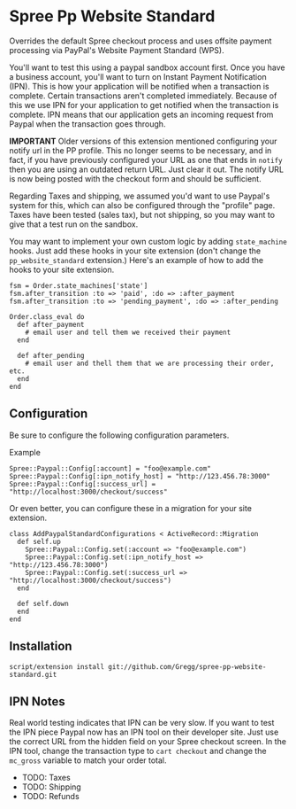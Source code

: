 # Spree Pp Website Standard

Overrides the default Spree checkout process and uses offsite payment processing via PayPal's Website Payment Standard (WPS).  

You'll want to test this using a paypal sandbox account first.  Once you have a business account, you'll want to turn on Instant Payment Notification (IPN).  This is how your application will be notified when a transaction is complete.  Certain transactions aren't completed immediately.  Because of this we use IPN for your application to get notified when the transaction is complete.  IPN means that our application gets an incoming request from Paypal when the transaction goes through.  

__IMPORTANT__
Older versions of this extension mentioned configuring your notify url in the PP profile.  This no longer seems to be necessary, and in fact, if you have previously configured your URL as one that ends in `notify` then you are using an outdated return URL.  Just clear it out.  The notify URL is now being posted with the checkout form and should be sufficient.

Regarding Taxes and shipping, we assumed you'd want to use Paypal's system for this, which can also be configured through the "profile" page.  Taxes have been tested (sales tax), but not shipping, so you may want to give that a test run on the sandbox.

You may want to implement your own custom logic by adding `state_machine` hooks.  Just add these hooks in your site extension (don't change the `pp_website_standard` extension.) Here's an example of how to add the hooks to your site extension.


    fsm = Order.state_machines['state']  
    fsm.after_transition :to => 'paid', :do => :after_payment
    fsm.after_transition :to => 'pending_payment', :do => :after_pending  
    
    Order.class_eval do  
      def after_payment
        # email user and tell them we received their payment
      end
      
      def after_pending
        # email user and thell them that we are processing their order, etc.
      end
    end


## Configuration

Be sure to configure the following configuration parameters.  

Example

    Spree::Paypal::Config[:account] = "foo@example.com"
    Spree::Paypal::Config[:ipn_notify_host] = "http://123.456.78:3000"
    Spree::Paypal::Config[:success_url] = "http://localhost:3000/checkout/success"

Or even better, you can configure these in a migration for your site extension.

    class AddPaypalStandardConfigurations < ActiveRecord::Migration
      def self.up
        Spree::Paypal::Config.set(:account => "foo@example.com")
        Spree::Paypal::Config.set(:ipn_notify_host => "http://123.456.78:3000")
        Spree::Paypal::Config.set(:success_url => "http://localhost:3000/checkout/success")
      end
    
      def self.down
      end
    end

## Installation 

    script/extension install git://github.com/Gregg/spree-pp-website-standard.git  

## IPN Notes

Real world testing indicates that IPN can be very slow.  If you want to test the IPN piece Paypal now has an IPN tool on their developer site.  Just use the correct URL from the hidden field on your Spree checkout screen.  In the IPN tool, change the transaction type to `cart checkout` and change the `mc_gross` variable to match your order total.

* TODO: Taxes
* TODO: Shipping
* TODO: Refunds
